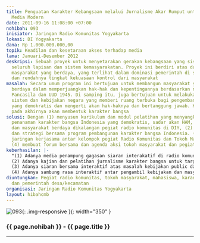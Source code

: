 ```yaml
---
title: Penguatan Karakter Kebangsaan melalui Jurnalisme Akar Rumput untuk Pengembangan
  Media Modern
date: 2011-09-16 11:08:00 +07:00
nohibah: 093
inisiator: Jaringan Radio Komunitas Yogyakarta
lokasi: DI Yogyakarta
dana: Rp 1.000.000.000,00
topik: Keadilan dan kesetaraan akses terhadap media
lama: Januari-Desember 2012
deskripsi: Sebuah proyek untuk menyetarakan gerakan kebangsaan yang sistemik pada
  seluruh lapisan dan sistem kemasyarakatan. Proyek ini berdiri atas dasar belum terbentuknya
  masyarakat yang berdaya, yang terlihat dalam dominasi pemerintah di semua sektor
  dan rendahnya tingkat kekuasaan kontrol dari masyarakat
masalah: Secara umum program ini bertujuan untuk membangun masyarakat yang sadar dan
  berdaya dalam memperjuangkan hak-hak dan kepentingannya berdasarkan nilai-nilai
  Pancasila dan UUD 1945. Di samping itu, juga bertujuan untuk melakukan pembongkaran
  sistem dan kebijakan negara yang memberi ruang terbuka bagi pengembangan masyarakat
  yang demokratis dan mengerti akan hak-haknya dan bertanggung jawab. Kedua hal tersebut
  pada akhirnya akan membentuk karakter bangsa
solusi: Dengan (1) menyusun kurikulum dan modul pelatihan yang menyangkut persoalan
  penanaman karakter bangsa Indonesia yang demokratis, sadar akan HAM, toleransi,
  dan masyarakat berdaya dikalangan pegiat radio komunitas di DIY, (2) menyusun agenda
  dan strategi bersama program pembangunan karakter bangsa Indonesia. (3) membangun
  jaringan kerjasama antar kelompok pegiat Radio Komunitas dan Tokoh Masyarakat, dan
  (4) membuat forum bersama dan agenda aksi tokoh masyarakat dan pegiat radio komunitas
keberhasilan: |-
  "(1) Adanya media penampung gagasan siaran interakatif di radio komunitas
  (2) Adanya kajian dan pelatihan jurnalisme karakter bangsa untuk target group dari narasumber yang kredibel
  (3) Adanya siaran bersama interaktif atas masalah kebijakan public dan degradasi karakter berbangsa
  (4) Adanya sambung rasa interaktif antar pengambil kebijakan dan masyarakat sipil atas masalah publik"
diuntungkan: Pegiat radio komunitas, tokoh masyarakat, mahasiswa, karang taruna, sekolah,
  dan pemerintah desa/kecamatan
organisasi: Jaringan Radio Komunitas Yogyakarta
layout: hibahcmb
---
```


![093](/static/img/hibahcmb/093.png){: .img-responsive }{: width="350" }

### {{ page.nohibah }} - {{ page.title }}

---
